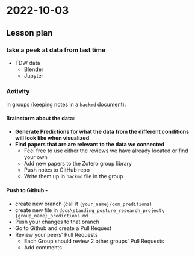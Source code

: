 # 2022-10-03


## Lesson plan
### take a peek at data from last time
- TDW data
  - Blender
  - Jupyter
### Activity 
in groups (keeping notes in a `hackmd` document): 
#### Brainstorm about the data:
 - **Generate Predictions for what the data from the different conditions will look like when visualized**
 - **Find papers that are are relevant to the data we connected**
   - Feel free to use either the reviews we have already located or find your own
   - Add new papers to the Zotero group library
   - Push notes to GitHub repo
   - Write them up in `hackmd` file in the group
 #### Push to Github - 
   - create new branch (call it `{your_name}/com_preditions`)
   - create new file in `docs\standing_posture_research_project\{group_name}_predictions.md`
   - Push your changes to that branch
   - Go to Github and create a Pull Request
   - Review your peers' Pull Requests
     - Each Group should review 2 other groups' Pull Requests
     - Add comments


